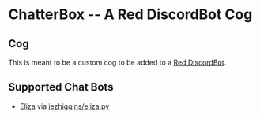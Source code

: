# ChatterBox -- A Red DiscordBot Cog
## Cog
This is meant to be a custom cog to be added to a [Red DiscordBot](https://github.com/Cog-Creators/Red-DiscordBot).

## Supported Chat Bots
+ [Eliza](https://en.wikipedia.org/wiki/ELIZA) via [jezhiggins/eliza.py](https://github.com/jezhiggins/eliza.py)
